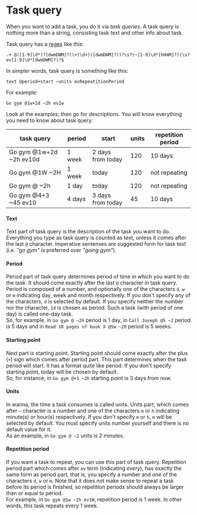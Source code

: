 Task query
====


When you want to add a task, you do it via _task queries_. A task query is nothing
more than a string, consisting task text and other info about task.

Task query has a [regex](https://en.wikipedia.org/wiki/Regular_expression) like this:
```
.+ @([1-9]\d*)?[dwmDWM]?(\+(\d+)([dwmDWM]?))?\s?(~[1-9]\d*[hHmM]?)(\s?ev[1-9]\d*[dwmDWM]?)?$
```
In simpler words, task query is something like this:
```
text @period+start ~units evRepeatitionPeriod
```
For example:
```
Go gym @1w+2d ~2h ev1w
```
Look at the examples; then go for descriptions. You will know everything you need to know about task query.

| task query | period | start | units | repetition period |
| ---------- | ------ | ----- | ----- | ----------------- |
| Go gym @1w+2d ~2h ev10d | 1 week | 2 days from today | 120 | 10 days |
| Go gym @1W ~2H | 1 week | today | 120 | not repeating |
| Go gym @ ~2h | 1 day | today | 120 | not repeating |
| Go gym @4+3 ~45 ev10 | 4 days | 3 days from today | 45 | 10 days |

#### Text
Text part of task query is the description of the task you want to do. Everything you type as task query is counted as text, unless it comes after the last `@` character. Imperative sentenses  are suggested form for task text (i.e. _"go gym"_ is preferred over _"going gym"_). 

#### Period
Period part of task query determines period of time in which you want to do the task. It should come exactly after the last `@` character in task query. Period is composed of a number, and optionally one of the characters `d`, `w` or `m` indicating day, week and month respectively. If you don't specify any of the characters, `d` is selected by default. If you specify neither the number nor the character, `1d` is chosen as period. Such a task (with period of one day) is called one-day task.    
So, for example, in `Go gym @ ~2h` period is 1 day, in `Call Joseph @5 ~2` period is 5 days and in `Read 10 pages of book X @5w ~20` period is 5 weeks.

#### Starting point
Next part is starting point. Starting point should come exactly after the plus (`+`) sign which comes after period part. This part determines when the task period will start. It has a format quite like period. If you don't specify starting point, today will be chosen by default.  
So, for instance, in `Go gym @+3 ~2h` starting point is 3 days from now.

#### Units
In wanna, the time a task consumes is called units. Units part, which comes after `~` character is a number and one of the characters `m` or `h` indicating minute(s) or hour(s) respectively. If you don't specify `m` or `h`, `m` will be selected by default. You must specify units number yourself and there is no default value for it.  
As an example, in `Go gym @ ~2` units is 2 minutes.

#### Repetition period
If you want a task to repeat, you can use this part of task query. Repetition period part which comes after `ev` term (indicating _every_), has exactly the same form as period part, that is, you specify a number and one of the characters `d`, `w` or `m`. Note that it does not make sense to repeat a task before its period is finished, so repetition periods should always be larger than or equal to period.  
For example, in `Go gym @1w ~2h ev1W`, repetition period is 1 week. In other words, this task repeats every 1 week.
